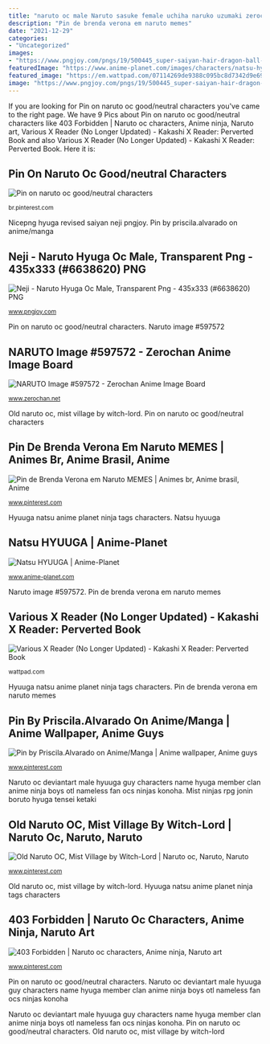 ```yaml
---
title: "naruto oc male Naruto sasuke female uchiha naruko uzumaki zerochan jutsu harem shailo deviantart"
description: "Pin de brenda verona em naruto memes"
date: "2021-12-29"
categories:
- "Uncategorized"
images:
- "https://www.pngjoy.com/pngs/19/500445_super-saiyan-hair-dragon-ball-oc-male-transparent.png"
featuredImage: "https://www.anime-planet.com/images/characters/natsu-hyuuga-65380.jpg"
featured_image: "https://em.wattpad.com/07114269de9388c095bc8d7342d9e69014afb529/687474703a2f2f666330382e64657669616e746172742e6e65742f667337302f662f323031302f3335322f332f362f6b616b617368695f62795f676f6d657339336b2d6433326b3268322e6a7067?s=fit&amp;h=360&amp;w=360&amp;q=80"
image: "https://www.pngjoy.com/pngs/19/500445_super-saiyan-hair-dragon-ball-oc-male-transparent.png"
---
```


If you are looking for Pin on naruto oc good/neutral characters you've came to the right page. We have 9 Pics about Pin on naruto oc good/neutral characters like 403 Forbidden | Naruto oc characters, Anime ninja, Naruto art, Various X Reader (No Longer Updated) - Kakashi X Reader: Perverted Book and also Various X Reader (No Longer Updated) - Kakashi X Reader: Perverted Book. Here it is:

## Pin On Naruto Oc Good/neutral Characters

![Pin on naruto oc good/neutral characters](https://i.pinimg.com/736x/f4/5b/88/f45b8825bae38d35b89301e1bfecb6c2.jpg "Hyuuga natsu anime planet ninja tags characters")

<small>br.pinterest.com</small>

Nicepng hyuga revised saiyan neji pngjoy. Pin by priscila.alvarado on anime/manga

## Neji - Naruto Hyuga Oc Male, Transparent Png - 435x333 (#6638620) PNG

![Neji - Naruto Hyuga Oc Male, Transparent Png - 435x333 (#6638620) PNG](https://www.pngjoy.com/pngs/19/500445_super-saiyan-hair-dragon-ball-oc-male-transparent.png "Pin by priscila.alvarado on anime/manga")

<small>www.pngjoy.com</small>

Pin on naruto oc good/neutral characters. Naruto image #597572

## NARUTO Image #597572 - Zerochan Anime Image Board

![NARUTO Image #597572 - Zerochan Anime Image Board](https://s1.zerochan.net/NARUTO.600.597572.jpg "Naruto image #597572")

<small>www.zerochan.net</small>

Old naruto oc, mist village by witch-lord. Pin on naruto oc good/neutral characters

## Pin De Brenda Verona Em Naruto MEMES | Animes Br, Anime Brasil, Anime

![Pin de Brenda Verona em Naruto MEMES | Animes br, Anime brasil, Anime](https://i.pinimg.com/736x/60/67/1c/60671c9a2bcf7c0925311019814d3d2c.jpg "Nicepng hyuga revised saiyan neji pngjoy")

<small>www.pinterest.com</small>

Hyuuga natsu anime planet ninja tags characters. Natsu hyuuga

## Natsu HYUUGA | Anime-Planet

![Natsu HYUUGA | Anime-Planet](https://www.anime-planet.com/images/characters/natsu-hyuuga-65380.jpg "Naruto image #597572")

<small>www.anime-planet.com</small>

Naruto image #597572. Pin de brenda verona em naruto memes

## Various X Reader (No Longer Updated) - Kakashi X Reader: Perverted Book

![Various X Reader (No Longer Updated) - Kakashi X Reader: Perverted Book](https://em.wattpad.com/07114269de9388c095bc8d7342d9e69014afb529/687474703a2f2f666330382e64657669616e746172742e6e65742f667337302f662f323031302f3335322f332f362f6b616b617368695f62795f676f6d657339336b2d6433326b3268322e6a7067?s=fit&amp;h=360&amp;w=360&amp;q=80 "Hyuuga natsu anime planet ninja tags characters")

<small>wattpad.com</small>

Hyuuga natsu anime planet ninja tags characters. Pin de brenda verona em naruto memes

## Pin By Priscila.Alvarado On Anime/Manga | Anime Wallpaper, Anime Guys

![Pin by Priscila.Alvarado on Anime/Manga | Anime wallpaper, Anime guys](https://i.pinimg.com/736x/cf/e6/e1/cfe6e1a6d38a16ff7c27109c49b44169.jpg "Mist ninjas rpg jonin boruto hyuga tensei ketaki")

<small>www.pinterest.com</small>

Naruto oc deviantart male hyuuga guy characters name hyuga member clan anime ninja boys otl nameless fan ocs ninjas konoha. Mist ninjas rpg jonin boruto hyuga tensei ketaki

## Old Naruto OC, Mist Village By Witch-Lord | Naruto Oc, Naruto, Naruto

![Old Naruto OC, Mist Village by Witch-Lord | Naruto oc, Naruto, Naruto](https://i.pinimg.com/736x/d9/24/13/d924134b6fbd9cf9108f3a6793338b7f.jpg "Natsu hyuuga")

<small>www.pinterest.com</small>

Old naruto oc, mist village by witch-lord. Hyuuga natsu anime planet ninja tags characters

## 403 Forbidden | Naruto Oc Characters, Anime Ninja, Naruto Art

![403 Forbidden | Naruto oc characters, Anime ninja, Naruto art](https://i.pinimg.com/736x/ed/46/84/ed468498cf198c744bcde2470ec52d3f--naruto-oc-male-naruto-boys.jpg "Pin by priscila.alvarado on anime/manga")

<small>www.pinterest.com</small>

Pin on naruto oc good/neutral characters. Naruto oc deviantart male hyuuga guy characters name hyuga member clan anime ninja boys otl nameless fan ocs ninjas konoha

Naruto oc deviantart male hyuuga guy characters name hyuga member clan anime ninja boys otl nameless fan ocs ninjas konoha. Pin on naruto oc good/neutral characters. Old naruto oc, mist village by witch-lord

